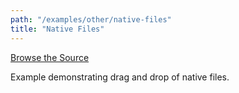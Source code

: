 ```yaml
---
path: "/examples/other/native-files"
title: "Native Files"
---
```

[Browse the Source](https://github.com/react-dnd/react-dnd/tree/master/packages/documentation-examples/src/06%20Other/Native%20Files)

Example demonstrating drag and drop of native files.

<other-native-files></other-native-files>